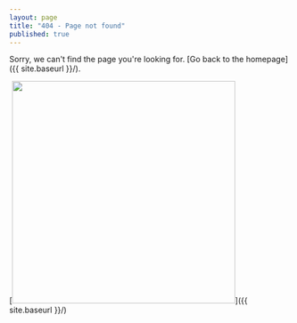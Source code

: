 ```yaml
---
layout: page
title: "404 - Page not found"
published: true
---
```


Sorry, we can't find the page you're looking for. [Go back to the homepage]({{ site.baseurl }}/).

[<img src="{{ site.baseurl }}/images/404.jpg" style="width: 400px;"/>]({{ site.baseurl }}/)